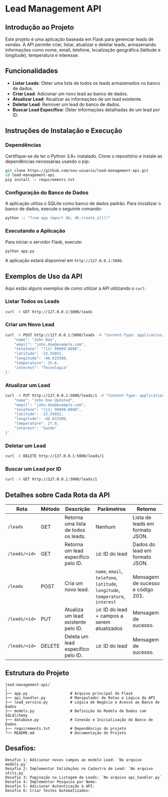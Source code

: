 # Lead Management API

## Introdução ao Projeto

Este projeto é uma aplicação baseada em Flask para gerenciar leads de vendas. A API permite criar, listar, atualizar e deletar leads, armazenando informações como nome, email, telefone, localização geográfica (latitude e longitude), temperatura e interesse.

## Funcionalidades

- **Listar Leads**: Obter uma lista de todos os leads armazenados no banco de dados.
- **Criar Lead**: Adicionar um novo lead ao banco de dados.
- **Atualizar Lead**: Atualizar as informações de um lead existente.
- **Deletar Lead**: Remover um lead do banco de dados.
- **Buscar Lead Específico**: Obter informações detalhadas de um lead por ID.

## Instruções de Instalação e Execução

### Dependências

Certifique-se de ter o Python 3.8+ instalado. Clone o repositório e instale as dependências necessárias usando o pip:

```bash
git clone https://github.com/seu-usuario/lead-management-api.git
cd lead-management-api
pip install -r requirements.txt
```

### Configuração do Banco de Dados

A aplicação utiliza o SQLite como banco de dados padrão. Para inicializar o banco de dados, execute o seguinte comando:

```bash
python -c "from app import db; db.create_all()"
```

### Executando a Aplicação

Para iniciar o servidor Flask, execute:

```bash
python app.py
```

A aplicação estará disponível em `http://127.0.0.1:5000`.

## Exemplos de Uso da API

Aqui estão alguns exemplos de como utilizar a API utilizando o `curl`:

### Listar Todos os Leads

```bash
curl -X GET http://127.0.0.1:5000/leads
```

### Criar um Novo Lead

```bash
curl -X POST http://127.0.0.1:5000/leads -H "Content-Type: application/json" -d '{
    "name": "John Doe",
    "email": "john.doe@example.com",
    "telefone": "(11) 99999-8888",
    "latitude": -23.55052,
    "longitude": -46.633308,
    "temperature": 25.6,
    "interest": "Tecnologia"
}'
```

### Atualizar um Lead

```bash
curl -X PUT http://127.0.0.1:5000/leads/1 -H "Content-Type: application/json" -d '{
    "name": "John Doe Updated",
    "email": "john.doe@example.com",
    "telefone": "(11) 99999-8888",
    "latitude": -23.55052,
    "longitude": -46.633308,
    "temperature": 27.0,
    "interest": "Saúde"
}'
```

### Deletar um Lead

```bash
curl -X DELETE http://127.0.0.1:5000/leads/1
```

### Buscar um Lead por ID

```bash
curl -X GET http://127.0.0.1:5000/leads/1
```

## Detalhes sobre Cada Rota da API

| Rota              | Método | Descrição                                      | Parâmetros                              | Retorno                            |
|-------------------|--------|------------------------------------------------|------------------------------------------|-------------------------------------|
| `/leads`          | GET    | Retorna uma lista de todos os leads.            | Nenhum                                   | Lista de leads em formato JSON.    |
| `/leads/<id>`     | GET    | Retorna um lead específico pelo ID.             | `id`: ID do lead                         | Dados do lead em formato JSON.     |
| `/leads`          | POST   | Cria um novo lead.                              | `name`, `email`, `telefone`, `latitude`, `longitude`, `temperature`, `interest` | Mensagem de sucesso e código 201.  |
| `/leads/<id>`     | PUT    | Atualiza um lead existente pelo ID.             | `id`: ID do lead + campos a serem atualizados | Mensagem de sucesso.               |
| `/leads/<id>`     | DELETE | Deleta um lead específico pelo ID.              | `id`: ID do lead                         | Mensagem de sucesso.               |

## Estrutura do Projeto

```plaintext
lead-management-api/
│
├── app.py                   # Arquivo principal do Flask
├── api_handler.py           # Manipulador de Rotas e Lógica da API
├── lead_service.py          # Lógica de Negócio e Acesso ao Banco de Dados
├── models.py                # Definição do Modelo de Dados com SQLAlchemy
├── database.py              # Conexão e Inicialização do Banco de Dados
├── requirements.txt         # Dependências do projeto
└── README.md                # Documentação do Projeto
```

## Desafios:

```
Desafio 1: Adicionar novos campos ao modelo Lead: `No arquivo models.py`
Desafio 2: Implementar Validações no Cadastro de Lead: `No arquivo utils.py`
Desafio 3: Paginação na Listagem de Leads: `No arquivo api_handler.py`
Desafio 4: Implementar Pesquisa por Nome:
Desafio 5: Adicionar Autenticação à API:
Desafio 6: Criar Testes Automatizados:
```
